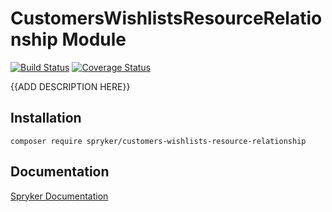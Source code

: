 # CustomersWishlistsResourceRelationship Module
[![Build Status](https://travis-ci.org/spryker/customers-wishlists-resource-relationship.svg)](https://travis-ci.org/spryker/customers-wishlists-resource-relationship)
[![Coverage Status](https://coveralls.io/repos/github/spryker/customers-wishlists-resource-relationship/badge.svg)](https://coveralls.io/github/spryker/customers-wishlists-resource-relationship)

{{ADD DESCRIPTION HERE}}

## Installation

```
composer require spryker/customers-wishlists-resource-relationship
```

## Documentation

[Spryker Documentation](https://academy.spryker.com/developing_with_spryker/module_guide/modules.html)
